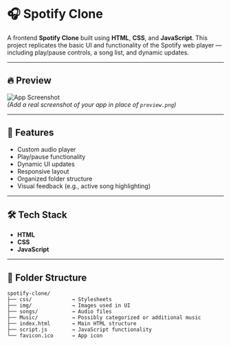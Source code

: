 # 🎧 Spotify Clone

A frontend **Spotify Clone** built using **HTML**, **CSS**, and **JavaScript**. This project replicates the basic UI and functionality of the Spotify web player — including play/pause controls, a song list, and dynamic updates.

---

## 🔥 Preview

![App Screenshot](./img/preview.png)  
*(Add a real screenshot of your app in place of `preview.png`)*

---

## 🚀 Features

- Custom audio player
- Play/pause functionality
- Dynamic UI updates
- Responsive layout
- Organized folder structure
- Visual feedback (e.g., active song highlighting)

---

## 🛠️ Tech Stack

- **HTML**
- **CSS**
- **JavaScript**

---

## 📁 Folder Structure

```plaintext
spotify-clone/
├── css/             → Stylesheets
├── img/             → Images used in UI
├── songs/           → Audio files
├── Music/           → Possibly categorized or additional music
├── index.html       → Main HTML structure
├── script.js        → JavaScript functionality
└── favicon.ico      → App icon
